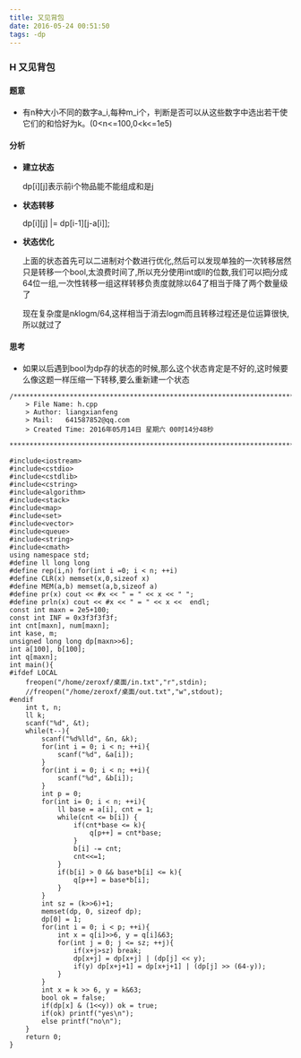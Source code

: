```yaml
---
title: 又见背包
date: 2016-05-24 00:51:50
tags: -dp  
---
```



### H 又见背包

#### 题意

-	有n种大小不同的数字a_i,每种m_i个，判断是否可以从这些数字中选出若干使它们的和恰好为k。(0<n<=100,0<k<=1e5)

#### 分析

-	**建立状态**
	
	dp[i][j]表示前i个物品能不能组成和是j
	
-	**状态转移**

	dp[i][j] |= dp[i-1][j-a[i]];
	
-	**状态优化**
	
	上面的状态首先可以二进制对个数进行优化,然后可以发现单独的一次转移居然只是转移一个bool,太浪费时间了,所以充分使用int或ll的位数,我们可以把j分成64位一组,一次性转移一组这样转移负责度就除以64了相当于降了两个数量级了
	
	现在复杂度是n*k*logm/64,这样相当于消去logm而且转移过程还是位运算很快,所以就过了
	
#### 思考

-	如果以后遇到bool为dp存的状态的时候,那么这个状态肯定是不好的,这时候要么像这题一样压缩一下转移,要么重新建一个状态

```
/*************************************************************************
	> File Name: h.cpp
	> Author: liangxianfeng
	> Mail:   641587852@qq.com
	> Created Time: 2016年05月14日 星期六 00时14分48秒
 ************************************************************************/

#include<iostream>
#include<cstdio>
#include<cstdlib>
#include<cstring>
#include<algorithm>
#include<stack>
#include<map>
#include<set>
#include<vector>
#include<queue>
#include<string>
#include<cmath>
using namespace std;
#define ll long long
#define rep(i,n) for(int i =0; i < n; ++i)
#define CLR(x) memset(x,0,sizeof x)
#define MEM(a,b) memset(a,b,sizeof a)
#define pr(x) cout << #x << " = " << x << " ";
#define prln(x) cout << #x << " = " << x <<  endl; 
const int maxn = 2e5+100;
const int INF = 0x3f3f3f3f;
int cnt[maxn], num[maxn];
int kase, m;
unsigned long long dp[maxn>>6];
int a[100], b[100];
int q[maxn];
int main(){
#ifdef LOCAL
	freopen("/home/zeroxf/桌面/in.txt","r",stdin);
	//freopen("/home/zeroxf/桌面/out.txt","w",stdout);
#endif
    int t, n;
    ll k;
    scanf("%d", &t);
    while(t--){
        scanf("%d%lld", &n, &k);
        for(int i = 0; i < n; ++i){
            scanf("%d", &a[i]);
        }
        for(int i = 0; i < n; ++i){
            scanf("%d", &b[i]);
        }
        int p = 0;
        for(int i= 0; i < n; ++i){
            ll base = a[i], cnt = 1;
            while(cnt <= b[i]) {
                if(cnt*base <= k){
                    q[p++] = cnt*base;
                }
                b[i] -= cnt;
                cnt<<=1;
            }
            if(b[i] > 0 && base*b[i] <= k){
                q[p++] = base*b[i];
            }
        }
        int sz = (k>>6)+1;
        memset(dp, 0, sizeof dp);
        dp[0] = 1;
        for(int i = 0; i < p; ++i){
            int x = q[i]>>6, y = q[i]&63;
            for(int j = 0; j <= sz; ++j){
                if(x+j>sz) break;
                dp[x+j] = dp[x+j] | (dp[j] << y);
                if(y) dp[x+j+1] = dp[x+j+1] | (dp[j] >> (64-y));
            }
        }
        int x = k >> 6, y = k&63;
        bool ok = false;
        if(dp[x] & (1<<y)) ok = true;
        if(ok) printf("yes\n");
        else printf("no\n");
    }
	return 0;
}
```

